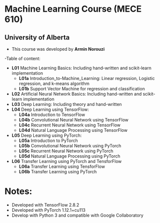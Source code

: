 # Machine Learning Course (MECE 610)
## University of Alberta

- This course was developed by **Armin Norouzi**

-Table of content: 
- **L01** Machine Learning Basics: Including hand-written and scikit-learn implementation
    - **L01a** Introduction_to-Machine_Learning: Linear regression, Logistic regression, and k-means algorithm
    - **L01b**  Support Vector Machine for regression and classification
- **L02** Artificial Neural Network Basics: Including hand-written and scikit-learn implementation
- **L03** Deep Learning: Including theory and hand-written
- **L04** Deep Learning using TensorFlow:
    - **L04a** Introduction to TensorFlow
    - **L04b** Convolutional Neural Network using TensorFlow
    - **L04c** Recurrent Neural Network using TensorFlow
    - **L04d** Natural Language Processing using TensorFlow
- **L05** Deep Learning using PyTorch:
    - **L05a** Introduction to PyTorch
    - **L05b** Convolutional Neural Network using PyTorch
    - **L05c** Recurrent Neural Network using PyTorch
    - **L05d** Natural Language Processing using PyTorch
- **L06** Transfer Learning using PyTorch and TensforFlow
    - **L06a** Transfer Learning using TensforFlow
    - **L06b** Transfer Learning using PyTorch

# Notes:
- Developed with TensorFlow 2.8.2
- Developed with PyTorch 1.12.1+cu113
- Develop with Python 3 and compatible with Google Collaboratory
